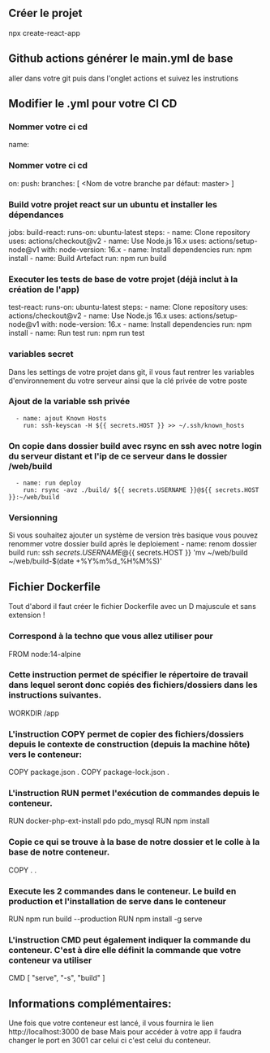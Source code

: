 ## Créer le projet 
npx create-react-app <nom de votre projet>

## Github actions générer le main.yml de base
aller dans votre git puis dans l'onglet actions et suivez les instrutions

## Modifier le .yml pour votre CI CD
### Nommer votre ci cd 
name: <NOM>
### Nommer votre ci cd 
on:
  push:
    branches: [ <Nom de votre branche par défaut: master> ]

### Build votre projet react sur un ubuntu et installer les dépendances
jobs:
  build-react:
    runs-on: ubuntu-latest
    steps:
      - name: Clone repository
        uses: actions/checkout@v2
      - name: Use Node.js 16.x
        uses: actions/setup-node@v1
        with:
          node-version: 16.x
      - name: Install dependencies
        run: npm install
      - name: Build Artefact 
        run: npm run build

### Executer les tests de base de votre projet (déjà inclut à la création de l'app)
  test-react:
    runs-on: ubuntu-latest
    steps:
      - name: Clone repository
        uses: actions/checkout@v2
      - name: Use Node.js 16.x
        uses: actions/setup-node@v1
        with:
          node-version: 16.x
      - name: Install dependencies
        run: npm install
      - name: Run test 
        run: npm run test

### variables secret
Dans les settings de votre projet dans git, il vous faut rentrer les variables d'environnement du votre serveur
ainsi que la clé privée de votre poste

### Ajout de la variable ssh privée
      - name: ajout Known Hosts
        run: ssh-keyscan -H ${{ secrets.HOST }} >> ~/.ssh/known_hosts

### On copie dans dossier build avec rsync en ssh avec notre login du serveur distant et l'ip de ce serveur dans le dossier /web/build
      - name: run deploy
        run: rsync -avz ./build/ ${{ secrets.USERNAME }}@${{ secrets.HOST }}:~/web/build

### Versionning
Si vous souhaitez ajouter un système de version très basique vous pouvez renommer votre dossier build après le deploiement
      - name: renom dossier build
        run: ssh ${{ secrets.USERNAME }}@${{ secrets.HOST }} 'mv ~/web/build ~/web/build-$(date +%Y%m%d_%H%M%S)'


## Fichier Dockerfile
Tout d'abord il faut créer le fichier Dockerfile avec un D majuscule et sans extension !

### Correspond à la techno que vous allez utiliser pour 
FROM node:14-alpine

### Cette instruction permet de spécifier le répertoire de travail dans lequel seront donc copiés des fichiers/dossiers dans les instructions suivantes.
WORKDIR /app

### L'instruction COPY permet de copier des fichiers/dossiers depuis le contexte de construction (depuis la machine hôte) vers le conteneur:
COPY package.json .
COPY package-lock.json .

### L'instruction RUN permet l'exécution de commandes depuis le conteneur.
RUN docker-php-ext-install pdo pdo_mysql
RUN npm install

### Copie ce qui se trouve à la base de notre dossier et le colle à la base de notre conteneur.
COPY . .

### Execute les 2 commandes dans le conteneur. Le build en production et l'installation de serve dans le conteneur
RUN npm run build --production
RUN npm install -g serve

### L'instruction CMD peut également indiquer la commande du conteneur. C'est à dire elle définit la commande que votre conteneur va utiliser
CMD [ "serve", "-s", "build" ]

## Informations complémentaires:
Une fois que votre conteneur est lancé, il vous fournira le lien http://localhost:3000 de base
Mais pour accéder à votre app il faudra changer le port en 3001 car celui ci c'est celui du conteneur. 

